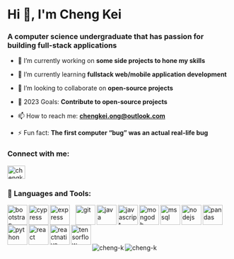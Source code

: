 <h1 align="left">Hi 👋, I'm Cheng Kei</h1>
<h3 align="left">A computer science undergraduate that has passion for building full-stack applications</h3>

- 🔭 I’m currently working on **some side projects to hone my skills**

- 🌱 I’m currently learning **fullstack web/mobile application development**

- 👯 I’m looking to collaborate on **open-source projects**

- 🥅 2023 Goals: **Contribute to open-source projects**

- 📫 How to reach me: **chengkei.ong@outlook.com**

- ⚡ Fun fact: **The first computer “bug” was an actual real-life bug**

<h3 align="left"> Connect with me:</h3>
<p align="left">
<a href="https://linkedin.com/in/chengkei-ong" target="blank"><img align="center" src="https://raw.githubusercontent.com/rahuldkjain/github-profile-readme-generator/master/src/images/icons/Social/linked-in-alt.svg" alt="chengkei-ong" height="30" width="40" /></a>
</p>

### 🧰 Languages and Tools:

<a href="https://getbootstrap.com" target="_blank" rel="noreferrer" >
  <img src="https://cdn.jsdelivr.net/gh/devicons/devicon/icons/bootstrap/bootstrap-original-wordmark.svg" alt="bootstrap" width="45" height="45" align="left"/> 
</a>
<a href="https://www.cypress.io" target="_blank" rel="noreferrer"> 
  <img src="https://raw.githubusercontent.com/cypress-io/cypress-icons/master/src/logo/cypress-io-logo-round-flat.svg" alt="cypress" width="45" height="45" align="left"/>
</a> 
<a href="https://expressjs.com" target="_blank" rel="noreferrer"> 
<img src="https://cdn.jsdelivr.net/gh/devicons/devicon/icons/express/express-original-wordmark.svg"
    alt="express" width="45" height="45" align="left" style="padding-right:10px;"/> 
</a>
<a href="https://git-scm.com/" target="_blank" rel="noreferrer"> 
  <img src="https://cdn.jsdelivr.net/gh/devicons/devicon/icons/git/git-plain-wordmark.svg" alt="git" width="45" height="45" align="left"/> 
</a>
<a href="https://www.java.com" target="_blank" rel="noreferrer"> 
  <img src="https://cdn.jsdelivr.net/gh/devicons/devicon/icons/java/java-original-wordmark.svg" alt="java" width="45" height="45" align="left"/> 
</a>
<a href="https://developer.mozilla.org/en-US/docs/Web/JavaScript" target="_blank" rel="noreferrer"> 
  <img src="https://cdn.jsdelivr.net/gh/devicons/devicon/icons/javascript/javascript-original.svg" alt="javascript" width="45" height="45" align="left"/> 
</a>
<a href="https://www.mongodb.com/" target="_blank" rel="noreferrer"> 
  <img src="https://cdn.jsdelivr.net/gh/devicons/devicon/icons/mongodb/mongodb-plain-wordmark.svg" alt="mongodb" width="45" height="45" align="left"/> 
</a>
<a href="https://www.microsoft.com/en-us/sql-server" target="_blank" rel="noreferrer"> 
  <img src="https://cdn.jsdelivr.net/gh/devicons/devicon/icons/microsoftsqlserver/microsoftsqlserver-plain-wordmark.svg" alt="mssql" width="45" height="45" align="left"/> </a>
<a href="https://nodejs.org" target="_blank" rel="noreferrer"> 
  <img src="https://cdn.jsdelivr.net/gh/devicons/devicon/icons/nodejs/nodejs-plain-wordmark.svg" alt="nodejs" width="45" height="45" align="left"/> </a>
<a href="https://pandas.pydata.org/" target="_blank" rel="noreferrer"> 
  <img src="https://cdn.jsdelivr.net/gh/devicons/devicon/icons/pandas/pandas-original-wordmark.svg" alt="pandas" width="45" height="45" align="left"/> </a>
<a href="https://www.python.org" target="_blank" rel="noreferrer"> 
  <img src="https://cdn.jsdelivr.net/gh/devicons/devicon/icons/python/python-original-wordmark.svg" alt="python" width="45" height="45" align="left"/> </a>
<a href="https://reactjs.org/" target="_blank" rel="noreferrer"> 
  <img src="https://cdn.jsdelivr.net/gh/devicons/devicon/icons/react/react-original-wordmark.svg" alt="react" width="45" height="45" align="left"/> </a>
<a href="https://reactnative.dev/" target="_blank" rel="noreferrer"> 
  <img src="https://reactnative.dev/img/header_logo.svg" alt="reactnative" width="45" height="45" align="left"/> </a>
<a href="https://www.tensorflow.org" target="_blank" rel="noreferrer"> 
  <img src="https://www.vectorlogo.zone/logos/tensorflow/tensorflow-icon.svg" alt="tensorflow" width="45" height="45" align="left"/> </a>

<br/>
<br/>

###

<p>&nbsp;</p>

<img align="left" src="https://github-readme-stats.vercel.app/api/top-langs?username=cheng-k&hide_progress=true&theme=ayu-mirage&locale=en&layout=compact&hide=R,c%2b%2b" alt="cheng-k" />
<img align="left" src="https://github-readme-stats.vercel.app/api?username=cheng-k&show_icons=true&theme=ayu-mirage&locale=en" alt="cheng-k" />
